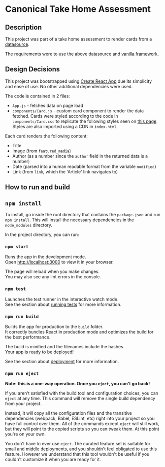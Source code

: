 # Canonical Take Home Assessment

## Description
This project was part of a take home assessment to render cards from a [datasource](people.canonical.com/~anthonydillon/wp-json/wp/v2/posts.json).

The requirements were to use the above datasource and [vanilla framework](vanillaframework.io/docs).

## Design Decisions
This project was bootstrapped using [Create React App](https://github.com/facebook/create-react-app) due its simplicity and ease of use. No other additional dependencies were used.

The code is contained in 2 files: 
* `App.js` - fetches data on page load
* `components/Card.js` - custom card component to render the data fetched. Cards were styled according to the code in `components/Card.css` to replicate the following styles seen on [this page](https://ubuntu.com/blog). Styles are also imported using a CDN in `index.html`

Each card renders the following content:
* Title
* Image (from `featured_media`)
* Author (as a number since the `author` field in the returned data is a number)
* Date (parsed into a human readable format from the variable `modified`)
* Link (from `link`, which the 'Article' link navigates to)

## How to run and build

## `npm install`

To install, go inside the root directory that contains the `package.json` and run `npm install`. This will install the necessary dependencies in the `node_modules` directory.

In the project directory, you can run:

### `npm start`

Runs the app in the development mode.\
Open [http://localhost:3000](http://localhost:3000) to view it in your browser.

The page will reload when you make changes.\
You may also see any lint errors in the console.

### `npm test`

Launches the test runner in the interactive watch mode.\
See the section about [running tests](https://facebook.github.io/create-react-app/docs/running-tests) for more information.

### `npm run build`

Builds the app for production to the `build` folder.\
It correctly bundles React in production mode and optimizes the build for the best performance.

The build is minified and the filenames include the hashes.\
Your app is ready to be deployed!

See the section about [deployment](https://facebook.github.io/create-react-app/docs/deployment) for more information.

### `npm run eject`

**Note: this is a one-way operation. Once you `eject`, you can't go back!**

If you aren't satisfied with the build tool and configuration choices, you can `eject` at any time. This command will remove the single build dependency from your project.

Instead, it will copy all the configuration files and the transitive dependencies (webpack, Babel, ESLint, etc) right into your project so you have full control over them. All of the commands except `eject` will still work, but they will point to the copied scripts so you can tweak them. At this point you're on your own.

You don't have to ever use `eject`. The curated feature set is suitable for small and middle deployments, and you shouldn't feel obligated to use this feature. However we understand that this tool wouldn't be useful if you couldn't customize it when you are ready for it.
